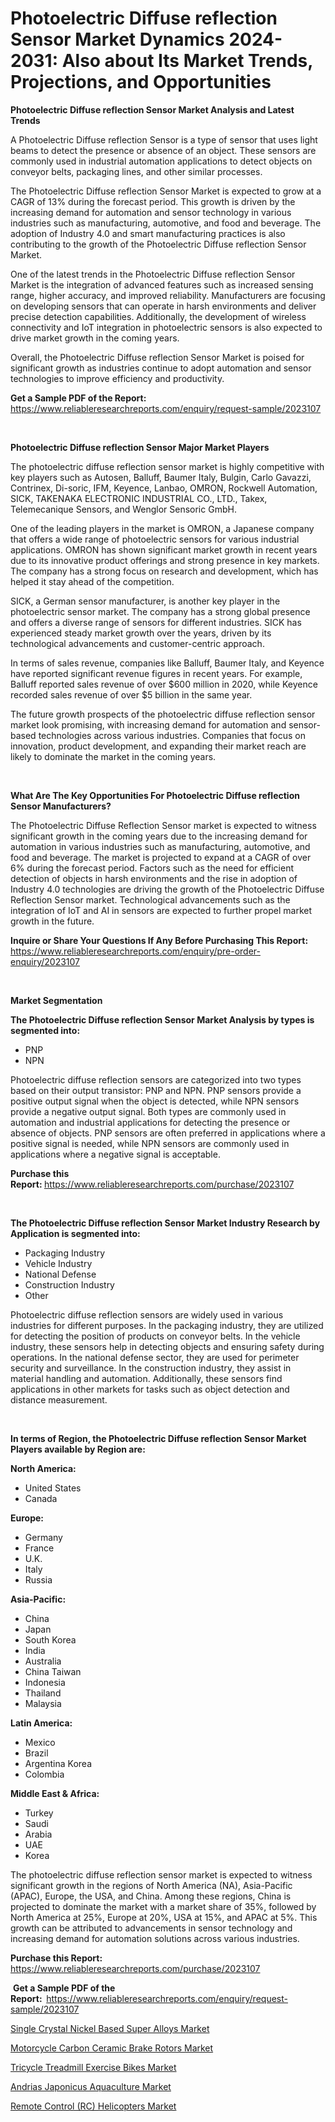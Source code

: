<p><h1>Photoelectric Diffuse reflection Sensor Market Dynamics 2024-2031: Also about Its Market Trends, Projections, and Opportunities</h1></p><p><strong>Photoelectric Diffuse reflection Sensor Market Analysis and Latest Trends</strong></p>
<p><p>A Photoelectric Diffuse reflection Sensor is a type of sensor that uses light beams to detect the presence or absence of an object. These sensors are commonly used in industrial automation applications to detect objects on conveyor belts, packaging lines, and other similar processes.</p><p>The Photoelectric Diffuse reflection Sensor Market is expected to grow at a CAGR of 13% during the forecast period. This growth is driven by the increasing demand for automation and sensor technology in various industries such as manufacturing, automotive, and food and beverage. The adoption of Industry 4.0 and smart manufacturing practices is also contributing to the growth of the Photoelectric Diffuse reflection Sensor Market.</p><p>One of the latest trends in the Photoelectric Diffuse reflection Sensor Market is the integration of advanced features such as increased sensing range, higher accuracy, and improved reliability. Manufacturers are focusing on developing sensors that can operate in harsh environments and deliver precise detection capabilities. Additionally, the development of wireless connectivity and IoT integration in photoelectric sensors is also expected to drive market growth in the coming years.</p><p>Overall, the Photoelectric Diffuse reflection Sensor Market is poised for significant growth as industries continue to adopt automation and sensor technologies to improve efficiency and productivity.</p></p>
<p><strong>Get a Sample PDF of the Report:&nbsp;</strong> <a href="https://www.reliableresearchreports.com/enquiry/request-sample/2023107">https://www.reliableresearchreports.com/enquiry/request-sample/2023107</a></p>
<p>&nbsp;</p>
<p><strong>Photoelectric Diffuse reflection Sensor Major Market Players</strong></p>
<p><p>The photoelectric diffuse reflection sensor market is highly competitive with key players such as Autosen, Balluff, Baumer Italy, Bulgin, Carlo Gavazzi, Contrinex, Di-soric, IFM, Keyence, Lanbao, OMRON, Rockwell Automation, SICK, TAKENAKA ELECTRONIC INDUSTRIAL CO., LTD., Takex, Telemecanique Sensors, and Wenglor Sensoric GmbH.</p><p>One of the leading players in the market is OMRON, a Japanese company that offers a wide range of photoelectric sensors for various industrial applications. OMRON has shown significant market growth in recent years due to its innovative product offerings and strong presence in key markets. The company has a strong focus on research and development, which has helped it stay ahead of the competition.</p><p>SICK, a German sensor manufacturer, is another key player in the photoelectric sensor market. The company has a strong global presence and offers a diverse range of sensors for different industries. SICK has experienced steady market growth over the years, driven by its technological advancements and customer-centric approach.</p><p>In terms of sales revenue, companies like Balluff, Baumer Italy, and Keyence have reported significant revenue figures in recent years. For example, Balluff reported sales revenue of over $600 million in 2020, while Keyence recorded sales revenue of over $5 billion in the same year.</p><p>The future growth prospects of the photoelectric diffuse reflection sensor market look promising, with increasing demand for automation and sensor-based technologies across various industries. Companies that focus on innovation, product development, and expanding their market reach are likely to dominate the market in the coming years.</p></p>
<p>&nbsp;</p>
<p><strong>What Are The Key Opportunities For Photoelectric Diffuse reflection Sensor Manufacturers?</strong></p>
<p><p>The Photoelectric Diffuse Reflection Sensor market is expected to witness significant growth in the coming years due to the increasing demand for automation in various industries such as manufacturing, automotive, and food and beverage. The market is projected to expand at a CAGR of over 6% during the forecast period. Factors such as the need for efficient detection of objects in harsh environments and the rise in adoption of Industry 4.0 technologies are driving the growth of the Photoelectric Diffuse Reflection Sensor market. Technological advancements such as the integration of IoT and AI in sensors are expected to further propel market growth in the future.</p></p>
<p><strong>Inquire or Share Your Questions If Any Before Purchasing This Report:</strong> <a href="https://www.reliableresearchreports.com/enquiry/pre-order-enquiry/2023107">https://www.reliableresearchreports.com/enquiry/pre-order-enquiry/2023107</a></p>
<p>&nbsp;</p>
<p><strong>Market Segmentation</strong></p>
<p><strong>The Photoelectric Diffuse reflection Sensor Market Analysis by types is segmented into:</strong></p>
<p><ul><li>PNP</li><li>NPN</li></ul></p>
<p><p>Photoelectric diffuse reflection sensors are categorized into two types based on their output transistor: PNP and NPN. PNP sensors provide a positive output signal when the object is detected, while NPN sensors provide a negative output signal. Both types are commonly used in automation and industrial applications for detecting the presence or absence of objects. PNP sensors are often preferred in applications where a positive signal is needed, while NPN sensors are commonly used in applications where a negative signal is acceptable.</p></p>
<p><strong>Purchase this Report:&nbsp;</strong><a href="https://www.reliableresearchreports.com/purchase/2023107">https://www.reliableresearchreports.com/purchase/2023107</a></p>
<p>&nbsp;</p>
<p><strong>The Photoelectric Diffuse reflection Sensor Market Industry Research by Application is segmented into:</strong></p>
<p><ul><li>Packaging Industry</li><li>Vehicle Industry</li><li>National Defense</li><li>Construction Industry</li><li>Other</li></ul></p>
<p><p>Photoelectric diffuse reflection sensors are widely used in various industries for different purposes. In the packaging industry, they are utilized for detecting the position of products on conveyor belts. In the vehicle industry, these sensors help in detecting objects and ensuring safety during operations. In the national defense sector, they are used for perimeter security and surveillance. In the construction industry, they assist in material handling and automation. Additionally, these sensors find applications in other markets for tasks such as object detection and distance measurement.</p></p>
<p>&nbsp;</p>
<p><strong>In terms of Region, the Photoelectric Diffuse reflection Sensor Market Players available by Region are:</strong></p>
<p>
    <p> <strong> North America: </strong>
        <ul>
            <li>United States</li>
            <li>Canada</li>
        </ul>
        </p> 
    <p> <strong> Europe: </strong>
        <ul>
            <li>Germany</li>
            <li>France</li>
            <li>U.K.</li>
            <li>Italy</li>
            <li>Russia</li>
        </ul>
        </p> 
    <p> <strong> Asia-Pacific: </strong>
        <ul>
            <li>China</li>
            <li>Japan</li>
            <li>South Korea</li>
            <li>India</li>
            <li>Australia</li>
            <li>China Taiwan</li>
            <li>Indonesia</li>
            <li>Thailand</li>
            <li>Malaysia</li>
        </ul>
        </p> 
    <p> <strong> Latin America: </strong>
        <ul>
            <li>Mexico</li>
            <li>Brazil</li>
            <li>Argentina Korea</li>
            <li>Colombia</li>
        </ul>
        </p> 
    <p> <strong> Middle East & Africa: </strong>
        <ul>
            <li>Turkey</li>
            <li>Saudi</li>
            <li>Arabia</li>
            <li>UAE</li>
            <li>Korea</li>
        </ul>
    </p>
    </p>
<p><p>The photoelectric diffuse reflection sensor market is expected to witness significant growth in the regions of North America (NA), Asia-Pacific (APAC), Europe, the USA, and China. Among these regions, China is projected to dominate the market with a market share of 35%, followed by North America at 25%, Europe at 20%, USA at 15%, and APAC at 5%. This growth can be attributed to advancements in sensor technology and increasing demand for automation solutions across various industries.</p></p>
<p><strong>Purchase this Report: </strong><a href="https://www.reliableresearchreports.com/purchase/2023107">https://www.reliableresearchreports.com/purchase/2023107</a></p>
<p>&nbsp;<strong>Get a Sample PDF of the Report:&nbsp;&nbsp;</strong><a href="https://www.reliableresearchreports.com/enquiry/request-sample/2023107">https://www.reliableresearchreports.com/enquiry/request-sample/2023107</a></p>
<p><strong></strong></p>
<p><p><a href="https://thundering-castanet-c65.notion.site/Single-Crystal-Nickel-Based-Super-Alloys-Market-Research-Report-Reveals-The-Latest-Trends-And-Opport-2360c03e9f994189a181a45786acb990">Single Crystal Nickel Based Super Alloys Market</a></p><p><a href="https://bubble-tree-ea4.notion.site/Motorcycle-Carbon-Ceramic-Brake-Rotors-Market-Analysis-and-Market-Size-Global-Industry-Overview-Ma-0c6e772bf2944996b23ade8a8f5bf990">Motorcycle Carbon Ceramic Brake Rotors Market</a></p><p><a href="https://view.publitas.com/reportprime-1/tricycle-treadmill-exercise-bikes-market-size-growing-and-forecasted-for-period-from-2024-2031-and-provides-complete-market-analysis-of-this-market/">Tricycle Treadmill Exercise Bikes Market</a></p><p><a href="https://bubble-tree-ea4.notion.site/Andrias-Japonicus-Aquaculture-Market-Research-Report-Provides-thorough-Industry-Overview-which-offe-a169e694d8154ff48c9b84a1773e889d">Andrias Japonicus Aquaculture Market</a></p><p><a href="https://view.publitas.com/reportprime-1/insights-into-remote-control-rc-helicopters-market-size-analysing-market-share-trends-and-growth-from-2024-to-2031/">Remote Control (RC) Helicopters Market</a></p></p>